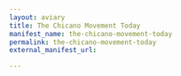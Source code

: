 ```yaml
---
layout: aviary
title: The Chicano Movement Today
manifest_name: the-chicano-movement-today
permalink: the-chicano-movement-today
external_manifest_url: 

---
```

<!-- Add an essay or interpretive material below this line,
using HTML or markdown.  Do not modify this file above this line -->
